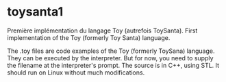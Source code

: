 # toysanta1
Première implémentation du langage Toy (autrefois ToySanta).
First implementation of the Toy (formerly Toy Santa) language.

The .toy files are code examples of the Toy (formerly ToySana) language. They can be executed by the interpreter. But for now, you need to supply the filename at the interpreter's prompt. The source is in C++, using STL. It should run on Linux without much modifications.
